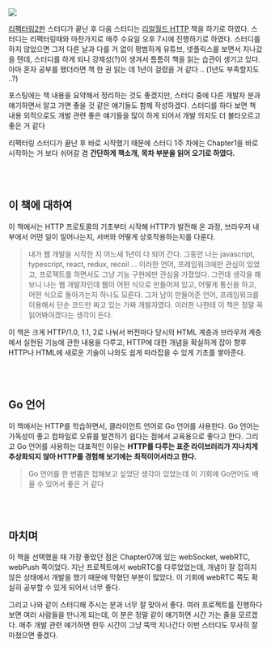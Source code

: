 ![](https://images.velog.io/images/ksmfou98/post/f11ddc28-eac7-4274-8ad0-ce6695427efc/image.png)


[리팩터링2판](https://github.com/Earthking-Dev-Study/Refactoring-2nd-Edition) 스터디가 끝난 후 다음 스터디는 [리얼월드 HTTP](http://www.yes24.com/Product/Goods/71849916) 책을 하기로 하였다. 스터디는 리팩터링때와 마찬가지로  매주 수요일 오후 7시에 진행하기로 하였다. 스터디를 하지 않았으면 그저 다른 날과 다를 거 없이 평범하게 유튜브, 넷플릭스를 보면서 지나갔을 텐데, 스터디를 하게 되니 강제성(?)이 생겨서 틈틈히 책을 읽는 습관이 생기고 있다. 아마 혼자 공부를 했더라면 책 한 권 읽는 데 1년이 걸렸을 거 같다 .. (1년도 부족할지도 ..?)

포스팅에는 책 내용을 요약해서 정리하는 것도 좋겠지만, 스터디 중에 다른 개발자 분과 얘기하면서 알고 가면 좋을 것 같은 얘기들도 함께 작성하겠다. 스터디를 하다 보면 책 내용 외적으로도 개발 관련 좋은 얘기들을 많이 하게 되어서 개발 의지도 더 불타오르고 좋은 거 같다



리팩터링 스터디가 끝난 후 바로 시작했기 때문에 스터디 1주 차에는 Chapter1을 바로 시작하는 거 보다 쉬어갈 겸 **간단하게 책소개, 목차 부분을 읽어 오기로 하였다.**

<br />

<br />


## 이 책에 대하여

이 책에서는 HTTP 프로토콜의 기초부터 시작해 HTTP가 발전해 온 과정, 브라우저 내부에서 어떤 일이 일어나는지, 서버와 어떻게 상호작용하는지를 다룬다. 

> 내가 웹 개발을 시작한 지 어느새 1년이 다 되어 간다. 그동안 나는 javascript, typescript, react, redux, recoil ... 이러한 언어, 프레임워크에만 관심이 있었고, 프로젝트를 하면서도 그냥 기능 구현에만 관심을 가졌었다. 그런데 생각을 해보니 나는 웹 개발자인데 웹이 어떤 식으로 만들어져 있고, 어떻게 통신을 하고, 어떤 식으로 돌아가는지 하나도 모른다. 그저 남이 만들어준 언어, 프레임워크를 이용해서 단순 코드만 짜고 있는 가짜 개발자였다. 이러한 나한테 이 책은 정말 꼭 읽어봐야겠다는 생각이 든다. 

이 책은 크게 HTTP/1.0, 1.1, 2로 나눠서 버전마다 당시의 HTML 계층과 브라우저 계층에서 실현된 기능에 관한 내용을 다루고, HTTP에 대한 개념을 확실하게 잡아 향후 HTTP나 HTML에 새로운 기술이 나와도 쉽게 따라잡을 수 있게 기초를 쌓아준다.

<br />

<br />


## Go 언어

이 책에서는 HTTP를 학습하면서, 클라이언트 언어로 Go 언어를 사용한다. Go 언어는 가독성이 좋고 컴파일로 오류를 발견하기 쉽다는 점에서 교육용으로 좋다고 한다. 그리고 Go 언어를 사용하는 대표적인 이유는 **HTTP를 다루는 표준 라이브러리가 지나치게 추상화되지 않아 HTTP를 경험해 보기에는 최적이어서라고 한다.**

> Go 언어를 한 번쯤은 접해보고 싶었단 생각이 있었는데 이 기회에 Go언어도 배울 수 있어서 좋은 거 같다

<br />

<br />

## 마치며

이 책을 선택했을 때 가장 좋았던 점은 Chapter07에 있는 webSocket, webRTC, webPush 쪽이었다. 지난 프로젝트에서 webRTC를 다루었었는데, 개념이 잘 잡히지 않은 상태에서 개발을 했기 때문에 막혔던 부분이 많았다. 이 기회에 webRTC 쪽도 확실히 공부할 수 있게 되어서 너무 좋다.

그리고 나와 같이 스터디해 주시는 분과 너무 잘 맞아서 좋다. 여러 프로젝트를 진행하다보면 여러 사람들을 만나게 되는데, 이 분은 정말 같이 얘기하면 시간 가는 줄을 모르겠다. 매주 개발 관련 얘기하면 한두 시간이 그냥 뚝딱 지나간다 이번 스터디도 무사히 잘 마쳤으면 좋겠다.


